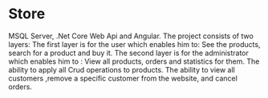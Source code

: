 # Store
MSQL Server, .Net Core Web Api and Angular.
The project consists of two layers:
The first layer is for the user which enables him to: 
See the products, search for a product and buy it. 
The second layer is for the administrator
which enables him to :
View all products, orders and statistics for them.
The ability to apply all Crud operations to products.
The ability to view all customers ,remove a specific
customer from the website, and cancel orders.
